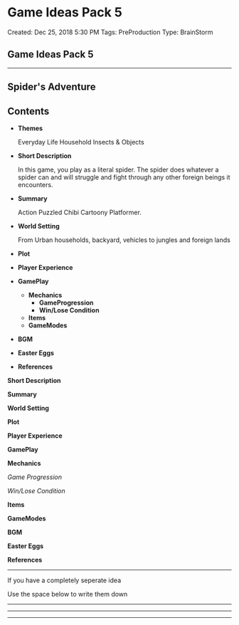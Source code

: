 # Game Ideas Pack 5

Created: Dec 25, 2018 5:30 PM
Tags: PreProduction
Type: BrainStorm

## Game Ideas Pack 5

---

## Spider's Adventure

## Contents

- **Themes**

    Everyday Life Household Insects & Objects

- **Short Description**

    In this game, you play as a literal spider. The spider does whatever a spider can and will struggle and fight through any other foreign beings it encounters.

- **Summary**

    Action Puzzled Chibi Cartoony Platformer.

- **World Setting**

    From Urban households, backyard, vehicles to jungles and foreign lands

- **Plot**
- **Player Experience**
- **GamePlay**
    - **Mechanics**
        - **GameProgression**
        - **Win/Lose Condition**
    - **Items**
    - **GameModes**
- **BGM**
- **Easter Eggs**
- **References**

**Short Description**

**Summary**

**World Setting**

**Plot**

**Player Experience**

**GamePlay**

**Mechanics**

*Game Progression*

*Win/Lose Condition*

**Items**

**GameModes**

**BGM**

**Easter Eggs**

**References**

---

If you have a completely seperate idea

Use the space below to write them down

---

---

---